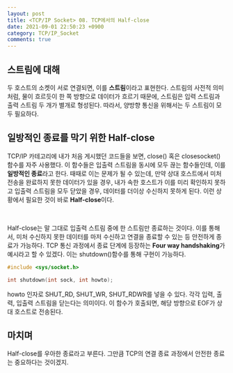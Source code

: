 ```yaml
---
layout: post
title: <TCP/IP Socket> 08. TCP에서의 Half-close
date: 2021-09-01 22:50:23 +0900
category: TCP/IP_Socket
comments: true
---
```


## 스트림에 대해

두 호스트의 소켓이 서로 연결되면, 이를 **스트림**이라고 표현한다. 스트림의 사전적 의미처럼, 물이 흐르듯이 한 쪽 방향으로 데이터가 흐르기 때문에, 스트림은 입력 스트림과 출력 스트림 두 개가 별개로 형성된다. 따라서, 양방향 통신을 위해서는 두 스트림이 모두 필요하다.

## 일방적인 종료를 막기 위한 Half-close

TCP/IP 카테고리에 내가 처음 게시했던 코드들을 보면, close() 혹은 closesocket() 함수를 자주 사용했다. 이 함수들은 입출력 스트림을 동시에 모두 끊는 함수들인데, 이를 **일방적인 종료**라고 한다. 때때로 이는 문제가 될 수 있는데, 만약 상대 호스트에서 미처 전송을 완료하지 못한 데이터가 있을 경우, 내가 속한 호스트가 이를 미리 확인하지 못하고 입출력 스트림을 모두 닫았을 경우, 데이터를 더이상 수신하지 못하게 된다. 이런 상황에서 필요한 것이 바로 **Half-close**이다.

<br/>

Half-close는 말 그대로 입출력 스트림 중에 한 스트림만 종료하는 것이다. 이를 통해서, 미처 수신하지 못한 데이터를 마저 수신하고 연결을 종료할 수 있는 등 안전하게 종료가 가능하다. TCP 통신 과정에서 종료 단계에 등장하는 **Four way handshaking**가 예시라고 할 수 있겠다. 이는 shutdown()함수를 통해 구현이 가능하다.

```c
#include <sys/socket.h>

int shutdown(int sock, int howto);
```

howto 인자로 SHUT_RD, SHUT_WR, SHUT_RDWR를 넣을 수 있다. 각각 입력, 출력, 입출력 스트림을 닫는다는 의미이다. 이 함수가 호출되면, 해당 방향으로 EOF가 상대 호스트로 전송된다.

## 마치며

Half-close를 우아한 종료라고 부른다. 그만큼 TCP의 연결 종료 과정에서 안전한 종료는 중요하다는 것이겠지.